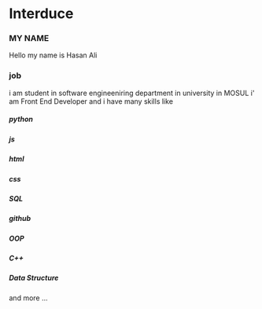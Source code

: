 # Interduce 

### MY NAME 
Hello my name is Hasan Ali 

### job 
i am student in software engineeniring department in university in MOSUL 
i' am Front End Developer and i have many skills like 
##### python 
##### js 
##### html 
##### css 
##### SQL 
##### github 
##### OOP
##### C++ 
##### Data Structure 
and more ... 


